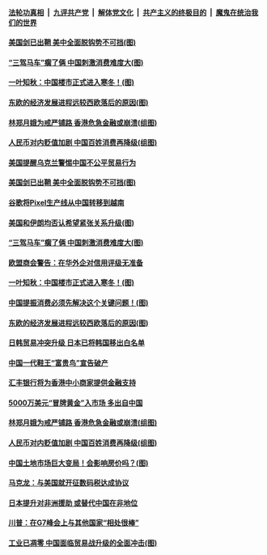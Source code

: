####  [法轮功真相](../../../../basic/blob/master/README.md?t=08291552) &nbsp;|&nbsp; [九评共产党](../../../../9ping.md/blob/master/README.md?t=08291552) &nbsp;|&nbsp; [解体党文化](../../../../jtdwh.md/blob/master/README.md?t=08291552)  &nbsp;|&nbsp; [共产主义的终极目的](../../../../gczydzjmd.md/blob/master/README.md?t=08291552) &nbsp;|&nbsp; [魔鬼在统治我们的世界](../../../../mgztzwmdsj.md/blob/master/README.md?t=08291552) 

#### [美国剑已出鞘 美中全面脱钩势不可挡(图)](../pages/p5/905426.md?t=08291552) 

#### [“三驾马车”瘸了俩 中国刺激消费难度大(图)](../pages/p5/905334.md?t=08291552) 

#### [一叶知秋：中国楼市正式进入寒冬！(图)](../pages/p5/905373.md?t=08291552) 

#### [东欧的经济发展进程远较西欧落后的原因(图)](../pages/p5/905336.md?t=08291552) 

#### [林郑月娥为戒严铺路 香港危急金融或崩溃(组图)](../pages/p5/905299.md?t=08291552) 

#### [人民币对内贬值加剧 中国百姓消费再降级(组图)](../pages/p5/905229.md?t=08291552) 

#### [美国提醒乌克兰警惕中国不公平贸易行为](../pages/p5/905430.md?t=08291552) 

#### [美国剑已出鞘 美中全面脱钩势不可挡(图)](../pages/p5/905426.md?t=08291552) 

#### [谷歌将Pixel生产线从中国转移到越南](../pages/p5/905381.md?t=08291552) 

#### [美国和伊朗均否认希望紧张关系升级(图)](../pages/p5/905382.md?t=08291552) 

#### [“三驾马车”瘸了俩 中国刺激消费难度大(图)](../pages/p5/905334.md?t=08291552) 

#### [欧盟商会警告：在华外企对信用评级无准备](../pages/p5/905376.md?t=08291552) 

#### [一叶知秋：中国楼市正式进入寒冬！(图)](../pages/p5/905373.md?t=08291552) 

#### [中国提振消费必须先解决这个关键问题！(图)](../pages/p5/905337.md?t=08291552) 

#### [东欧的经济发展进程远较西欧落后的原因(图)](../pages/p5/905336.md?t=08291552) 

#### [日韩贸易冲突升级 日本已将韩国移出白名单](../pages/p5/905358.md?t=08291552) 

#### [中国一代鞋王“富贵鸟”宣告破产](../pages/p5/905338.md?t=08291552) 

#### [汇丰银行将为香港中小商家提供金融支持](../pages/p5/905304.md?t=08291552) 

#### [5000万美元“冒牌黄金”入市场 多出自中国](../pages/p5/905302.md?t=08291552) 

#### [林郑月娥为戒严铺路 香港危急金融或崩溃(组图)](../pages/p5/905299.md?t=08291552) 

#### [人民币对内贬值加剧 中国百姓消费再降级(组图)](../pages/p5/905229.md?t=08291552) 

#### [中国土地市场巨大变局！会影响房价吗？(图)](../pages/p5/905230.md?t=08291552) 

#### [马克龙：与美国就开征数码税达成协议](../pages/p5/905233.md?t=08291552) 

#### [日本提升对非洲援助 或替代中国在非地位](../pages/p5/905232.md?t=08291552) 

#### [川普：在G7峰会上与其他国家“相处很棒”](../pages/p5/905231.md?t=08291552) 

#### [工业已凋零 中国面临贸易战升级的全面冲击(图)](../pages/p5/905206.md?t=08291552) 

